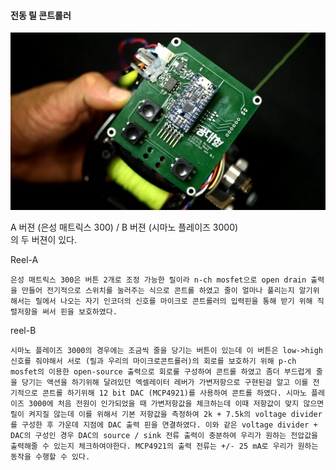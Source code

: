 #### 전동 릴 콘트롤러
![alt text](/ElectricReel/image/reel-B.jpg "reel-B")

A 버젼 (은성 매트릭스 300) / B 버젼 (시마노 플레이즈 3000)  
의 두 버젼이 있다.  

Reel-A
```
은성 매트릭스 300은 버튼 2개로 조정 가능한 릴이라 n-ch mosfet으로 open drain 출력을 만들어 전기적으로 스위치를 눌러주는 식으로 콘트롤 하였고 줄이 얼마나 풀리는지 알기위해서는 릴에서 나오는 자기 인코더의 신호를 마이크로 콘트롤러의 입력핀을 통해 받기 위해 직렬저항을 써서 핀을 보호하였다.
```

reel-B
```
시마노 플레이즈 3000의 경우에는 조금씩 줄을 당기는 버튼이 있는데 이 버튼은 low->high 신호를 줘야해서 서로 (릴과 우리의 마이크로콘트롤러)의 회로를 보호하기 위해 p-ch mosfet의 이용한 open-source 출력으로 회로룰 구성하여 콘트롤 하였고 좀더 부드럽게 줄을 당기는 액션을 하기위해 달려있던 엑셀레이터 레버가 가변저항으로 구현된걸 알고 이를 전기적으로 콘트롤 하기위해 12 bit DAC (MCP4921)를 사용하여 콘트롤 하였다. 시마노 플레이즈 3000에 처음 전원이 인가되었을 때 가변저항값을 체크하는데 이때 저항값이 맞지 않으면 릴이 켜지질 않는데 이를 위해서 기본 저항값을 측정하여 2k + 7.5k의 voltage divider를 구성한 후 가운데 지점에 DAC 출력 핀을 연결하였다. 이와 같은 voltage divider + DAC의 구성인 경우 DAC의 source / sink 전류 출력이 충분하여 우리가 원하는 전압값을 출력해줄 수 있는지 체크하여야한다. MCP4921의 출력 전류는 +/- 25 mA로 우리가 원하는 동작을 수행할 수 있다.
```
